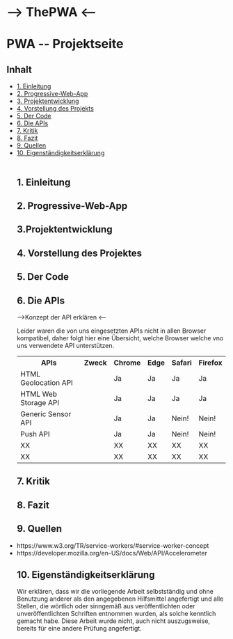 # --> ThePWA <--
<h1>PWA -- Projektseite</h1>

<h2> Inhalt </h2>
<ul style="list-stlye-type:none">
<li><a href="#kapitell">1. Einleitung</a></li>
<li><a href="#kapitel2">2. Progressive-Web-App</a></li>
<li><a href="#kapitel3">3. Projektentwicklung</a></li>
<li><a href="#kapitel4">4. Vorstellung des Projekts</a></li>
<li><a href="#kapitel5">5. Der Code</a></li>
<li><a href="#kapitel6">6. Die APIs</a></li>
<li><a href="#kapitel7">7. Kritik</a></li>
<li><a href="#kapitel8">8. Fazit</a></li>
<li><a href="#kapitel9">9. Quellen</a></li>
<li><a href="#kapitel10">10. Eigenständigkeitserklärung</a></li>
<br>
<h2 id="kapitell">1. Einleitung</h2>
  <h2 id="kapitel2">2. Progressive-Web-App</h2>
  <h2 id="kapitel3">3.Projektentwicklung</h2>
  <h2 id="kapitel4">4. Vorstellung des Projektes</h2>
  <h2 id="kapitel5">5. Der Code</h2>
  <h2 id="kapitel6">6. Die APIs</h2>
  -->Konzept der API erklären <--
                                  
  <p>Leider waren die von uns eingesetzten APIs nicht in allen Browser kompatibel, daher folgt hier eine Übersicht, welche Browser welche vno uns verwendete API unterstützen.</p>
  
<table>
  <tr><th>APIs</th> <th>Zweck</th>  <th>Chrome</th> <th>Edge</th> <th>Safari</th> <th>Firefox</th></tr>
  <tr><td>HTML Geolocation API</td> <td></td> <td>Ja</td> <td>Ja</td> <td>Ja</td> <td>Ja</td> </tr>
  <tr><td>HTML Web Storage API</td> <td></td> <td>Ja</td> <td>Ja</td> <td>Ja</td> <td>Ja</td> </tr>
  <tr><td>Generic Sensor API</td><td></td><td>Ja</td><td>Ja</td><td>Nein!</td><td>Nein!</td></tr>
  <tr><td>Push API</td><td></td><td>Ja</td><td>Ja</td><td>Nein!</td><td>Nein!</td></tr>
  <tr><td>XX</td><td></td><td>XX</td><td>XX</td><td>XX</td><td>XX</td></tr>
  <tr><td>XX</td><td></td><td>XX</td><td>XX</td><td>XX</td><td>XX</td></tr>
</table>
  
  <h2 id="kapitel7">7. Kritik</h2>
  <h2 id="kapitel8">8. Fazit</h2>
  <h2 id="kapitel9">9. Quellen</h2>
  <li>https://www.w3.org/TR/service-workers/#service-worker-concept</li>
  <li>https://developer.mozilla.org/en-US/docs/Web/API/Accelerometer</li>
  
  
  <h2 id="kapitel10">10. Eigenständigkeitserklärung</h2>
  
<p>Wir erklären, dass wir die vorliegende Arbeit selbstständig und ohne Benutzung anderer als den angegebenen Hilfsmittel angefertigt und alle Stellen, die wörtlich oder sinngemäß aus veröffentlichten oder unveröffentlichten Schriften entnommen wurden, als solche kenntlich gemacht habe.
  Diese Arbeit wurde nicht, auch nicht auszugsweise, bereits für eine andere Prüfung angefertigt.</p>
